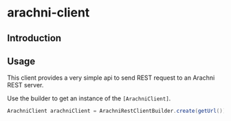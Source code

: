 arachni-client
==============

Introduction
------------

Usage
-----
This client provides a very simple api to send REST request to an Arachni 
REST server.

Use the builder to get an instance of the <code>[ArachniClient]</code>.
```java
ArachniClient arachniClient = ArachniRestClientBuilder.create(getUrl()).build();
```